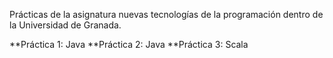 Prácticas de la asignatura nuevas tecnologías de la programación dentro de la Universidad de Granada.

**Práctica 1: Java
**Práctica 2: Java
**Práctica 3: Scala

